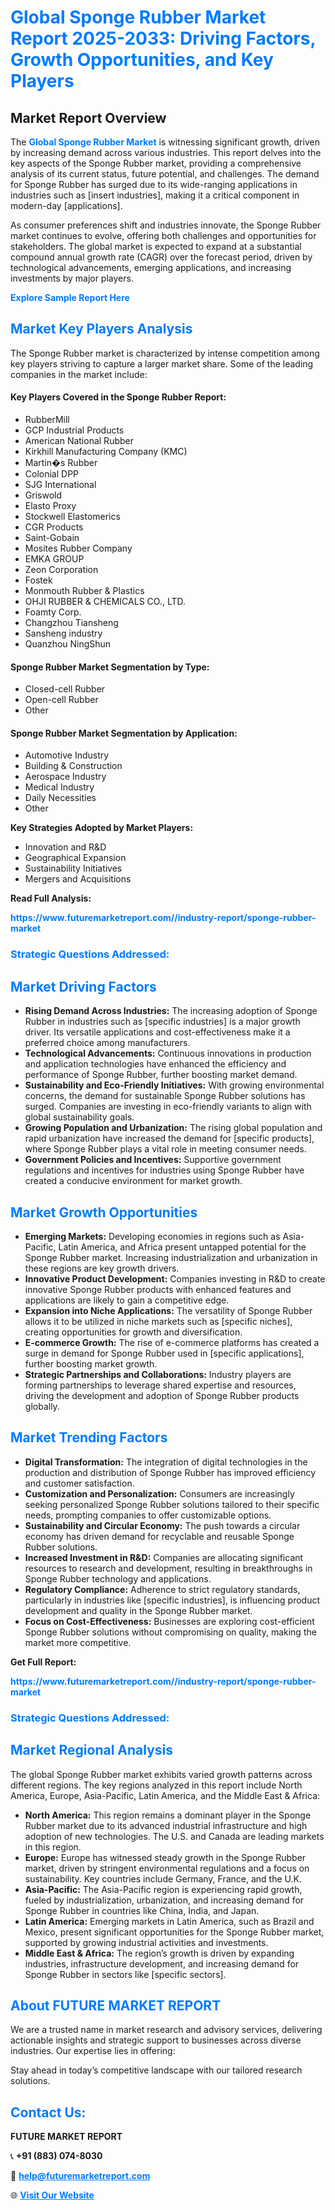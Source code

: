 <h1 style="color: #007BFF;">Global Sponge Rubber Market Report 2025-2033: Driving Factors, Growth Opportunities, and Key Players</h1>

<section id="overview">
<h2>Market Report Overview</h2>
<p>The <a href="https://www.futuremarketreport.com//industry-report/sponge-rubber-market" style="color: #007BFF; text-decoration: none;"><strong>Global Sponge Rubber Market</strong></a> is witnessing significant growth, driven by increasing demand across various industries. This report delves into the key aspects of the Sponge Rubber market, providing a comprehensive analysis of its current status, future potential, and challenges. The demand for Sponge Rubber has surged due to its wide-ranging applications in industries such as [insert industries], making it a critical component in modern-day [applications].</p>
<p>As consumer preferences shift and industries innovate, the Sponge Rubber market continues to evolve, offering both challenges and opportunities for stakeholders. The global market is expected to expand at a substantial compound annual growth rate (CAGR) over the forecast period, driven by technological advancements, emerging applications, and increasing investments by major players.</p>
</section>

<section id="overview">
<p><a href="https://www.futuremarketreport.com//request-sample/reportId=90752" style="color: #007BFF; text-decoration: none;"><strong>Explore Sample Report Here</strong></a></p>
</section>

<section id="key-players">
<h2 style="color: #007BFF;">Market Key Players Analysis</h2>
<p>The Sponge Rubber market is characterized by intense competition among key players striving to capture a larger market share. Some of the leading companies in the market include:</p>
<h4>Key Players Covered in the Sponge Rubber Report:</h4>
<ul><li>RubberMill</li><li>GCP Industrial Products</li><li>American National Rubber</li><li>Kirkhill Manufacturing Company (KMC)</li><li>Martin�s Rubber</li><li>Colonial DPP</li><li>SJG International</li><li>Griswold</li><li>Elasto Proxy</li><li>Stockwell Elastomerics</li><li>CGR Products</li><li>Saint-Gobain</li><li>Mosites Rubber Company</li><li>EMKA GROUP</li><li>Zeon Corporation</li><li>Fostek</li><li>Monmouth Rubber &amp; Plastics</li><li>OHJI RUBBER &amp; CHEMICALS CO., LTD.</li><li>Foamty Corp.</li><li>Changzhou Tiansheng</li><li>Sansheng industry</li><li>Quanzhou NingShun</li></ul>
<h4>Sponge Rubber Market Segmentation by Type:</h4>
<ul><li>Closed-cell Rubber</li><li>Open-cell Rubber</li><li>Other</li></ul>

<h4>Sponge Rubber Market Segmentation by Application:</h4>
<ul><li>Automotive Industry</li><li>Building &amp; Construction</li><li>Aerospace Industry</li><li>Medical Industry</li><li>Daily Necessities</li><li>Other</li></ul>
<p><strong>Key Strategies Adopted by Market Players:</strong></p>
<ul>
<li>Innovation and R&D</li>
<li>Geographical Expansion</li>
<li>Sustainability Initiatives</li>
<li>Mergers and Acquisitions</li>
</ul>
</section>

<section>
<p><strong>Read Full Analysis: </strong></p><a href="https://www.futuremarketreport.com//industry-report/sponge-rubber-market" style="color: #007BFF; text-decoration: none;"><strong>https://www.futuremarketreport.com//industry-report/sponge-rubber-market</strong></a>
<h3 style="color: #007BFF;">Strategic Questions Addressed:</h3>
</section>

<section id="driving-factors">
<h2 style="color: #007BFF;">Market Driving Factors</h2>
<ul>
<li><strong>Rising Demand Across Industries:</strong> The increasing adoption of Sponge Rubber in industries such as [specific industries] is a major growth driver. Its versatile applications and cost-effectiveness make it a preferred choice among manufacturers.</li>
<li><strong>Technological Advancements:</strong> Continuous innovations in production and application technologies have enhanced the efficiency and performance of Sponge Rubber, further boosting market demand.</li>
<li><strong>Sustainability and Eco-Friendly Initiatives:</strong> With growing environmental concerns, the demand for sustainable Sponge Rubber solutions has surged. Companies are investing in eco-friendly variants to align with global sustainability goals.</li>
<li><strong>Growing Population and Urbanization:</strong> The rising global population and rapid urbanization have increased the demand for [specific products], where Sponge Rubber plays a vital role in meeting consumer needs.</li>
<li><strong>Government Policies and Incentives:</strong> Supportive government regulations and incentives for industries using Sponge Rubber have created a conducive environment for market growth.</li>
</ul>
</section>

<section id="growth-opportunities">
<h2 style="color: #007BFF;">Market Growth Opportunities</h2>
<ul>
<li><strong>Emerging Markets:</strong> Developing economies in regions such as Asia-Pacific, Latin America, and Africa present untapped potential for the Sponge Rubber market. Increasing industrialization and urbanization in these regions are key growth drivers.</li>
<li><strong>Innovative Product Development:</strong> Companies investing in R&D to create innovative Sponge Rubber products with enhanced features and applications are likely to gain a competitive edge.</li>
<li><strong>Expansion into Niche Applications:</strong> The versatility of Sponge Rubber allows it to be utilized in niche markets such as [specific niches], creating opportunities for growth and diversification.</li>
<li><strong>E-commerce Growth:</strong> The rise of e-commerce platforms has created a surge in demand for Sponge Rubber used in [specific applications], further boosting market growth.</li>
<li><strong>Strategic Partnerships and Collaborations:</strong> Industry players are forming partnerships to leverage shared expertise and resources, driving the development and adoption of Sponge Rubber products globally.</li>
</ul>
</section>

<section id="trending-factors">
<h2 style="color: #007BFF;">Market Trending Factors</h2>
<ul>
<li><strong>Digital Transformation:</strong> The integration of digital technologies in the production and distribution of Sponge Rubber has improved efficiency and customer satisfaction.</li>
<li><strong>Customization and Personalization:</strong> Consumers are increasingly seeking personalized Sponge Rubber solutions tailored to their specific needs, prompting companies to offer customizable options.</li>
<li><strong>Sustainability and Circular Economy:</strong> The push towards a circular economy has driven demand for recyclable and reusable Sponge Rubber solutions.</li>
<li><strong>Increased Investment in R&D:</strong> Companies are allocating significant resources to research and development, resulting in breakthroughs in Sponge Rubber technology and applications.</li>
<li><strong>Regulatory Compliance:</strong> Adherence to strict regulatory standards, particularly in industries like [specific industries], is influencing product development and quality in the Sponge Rubber market.</li>
<li><strong>Focus on Cost-Effectiveness:</strong> Businesses are exploring cost-efficient Sponge Rubber solutions without compromising on quality, making the market more competitive.</li>
</ul>
</section>

<section>
<p><strong>Get Full Report: </strong></p><a href="https://www.futuremarketreport.com//industry-report/sponge-rubber-market" style="color: #007BFF; text-decoration: none;"><strong>https://www.futuremarketreport.com//industry-report/sponge-rubber-market</strong></a>
<h3 style="color: #007BFF;">Strategic Questions Addressed:</h3>
</section>


<section id="regional-analysis">
<h2 style="color: #007BFF;">Market Regional Analysis</h2>
<p>The global Sponge Rubber market exhibits varied growth patterns across different regions. The key regions analyzed in this report include North America, Europe, Asia-Pacific, Latin America, and the Middle East & Africa:</p>
<ul>
<li><strong>North America:</strong> This region remains a dominant player in the Sponge Rubber market due to its advanced industrial infrastructure and high adoption of new technologies. The U.S. and Canada are leading markets in this region.</li>
<li><strong>Europe:</strong> Europe has witnessed steady growth in the Sponge Rubber market, driven by stringent environmental regulations and a focus on sustainability. Key countries include Germany, France, and the U.K.</li>
<li><strong>Asia-Pacific:</strong> The Asia-Pacific region is experiencing rapid growth, fueled by industrialization, urbanization, and increasing demand for Sponge Rubber in countries like China, India, and Japan.</li>
<li><strong>Latin America:</strong> Emerging markets in Latin America, such as Brazil and Mexico, present significant opportunities for the Sponge Rubber market, supported by growing industrial activities and investments.</li>
<li><strong>Middle East & Africa:</strong> The region’s growth is driven by expanding industries, infrastructure development, and increasing demand for Sponge Rubber in sectors like [specific sectors].</li>
</ul>
</section>

<footer>
<h2 style="color: #007BFF;">About FUTURE MARKET REPORT</h2>
<p>We are a trusted name in market research and advisory services, delivering actionable insights and strategic support to businesses across diverse industries. Our expertise lies in offering:</p>

<p>Stay ahead in today’s competitive landscape with our tailored research solutions.</p>

<h2 style="color: #007BFF;">Contact Us:</h2>
<p><strong>FUTURE MARKET REPORT</strong></p>
<p>📞 <strong>+91 (883) 074-8030</strong></p>
<p>📧 <strong><a href="mailto:help@futuremarketreport.com" style="color: #007BFF;">help@futuremarketreport.com</a></strong></p>
<p>🌐 <strong><a href="https://www.futuremarketreport.com/" style="color: #007BFF;">Visit Our Website</a></strong></p>
</footer>